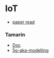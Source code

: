 # IoT
- [paper read](./paper.md)

### Tamarin

- [Doc](Tamarin.md)
- [5g-aka-modelling](5g-aka-modelling.md)

